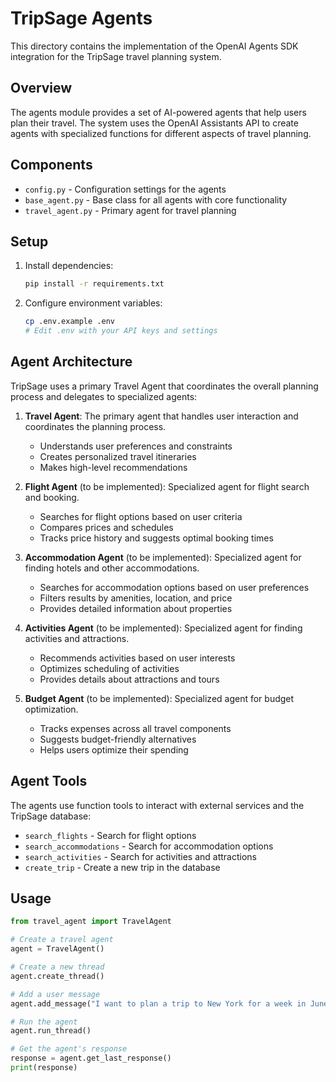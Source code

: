 # TripSage Agents

This directory contains the implementation of the OpenAI Agents SDK integration for the TripSage travel planning system.

## Overview

The agents module provides a set of AI-powered agents that help users plan their travel. The system uses the OpenAI Assistants API to create agents with specialized functions for different aspects of travel planning.

## Components

- `config.py` - Configuration settings for the agents
- `base_agent.py` - Base class for all agents with core functionality
- `travel_agent.py` - Primary agent for travel planning

## Setup

1. Install dependencies:

   ```bash
   pip install -r requirements.txt
   ```

2. Configure environment variables:

   ```bash
   cp .env.example .env
   # Edit .env with your API keys and settings
   ```

## Agent Architecture

TripSage uses a primary Travel Agent that coordinates the overall planning process and delegates to specialized agents:

1. **Travel Agent**: The primary agent that handles user interaction and coordinates the planning process.

   - Understands user preferences and constraints
   - Creates personalized travel itineraries
   - Makes high-level recommendations

2. **Flight Agent** (to be implemented): Specialized agent for flight search and booking.

   - Searches for flight options based on user criteria
   - Compares prices and schedules
   - Tracks price history and suggests optimal booking times

3. **Accommodation Agent** (to be implemented): Specialized agent for finding hotels and other accommodations.

   - Searches for accommodation options based on user preferences
   - Filters results by amenities, location, and price
   - Provides detailed information about properties

4. **Activities Agent** (to be implemented): Specialized agent for finding activities and attractions.

   - Recommends activities based on user interests
   - Optimizes scheduling of activities
   - Provides details about attractions and tours

5. **Budget Agent** (to be implemented): Specialized agent for budget optimization.
   - Tracks expenses across all travel components
   - Suggests budget-friendly alternatives
   - Helps users optimize their spending

## Agent Tools

The agents use function tools to interact with external services and the TripSage database:

- `search_flights` - Search for flight options
- `search_accommodations` - Search for accommodation options
- `search_activities` - Search for activities and attractions
- `create_trip` - Create a new trip in the database

## Usage

```python
from travel_agent import TravelAgent

# Create a travel agent
agent = TravelAgent()

# Create a new thread
agent.create_thread()

# Add a user message
agent.add_message("I want to plan a trip to New York for a week in June 2025 with a budget of $2000.")

# Run the agent
agent.run_thread()

# Get the agent's response
response = agent.get_last_response()
print(response)
```
